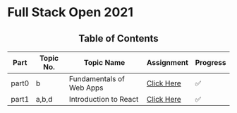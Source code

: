 # Full Stack Open 2021

<div style="text-align: center">

## **Table of Contents**
|  Part  |  Topic No.  |   Topic Name  |  Assignment | Progress |
|---|---|---|---|---|
| part0  |b| Fundamentals of Web Apps   |  [Click Here](https://github.com/mindninjaX/FullStackOpen/blob/master/part0/README.md) |✅  |
| part1  |a,b,d| Introduction to React   |  [Click Here](https://github.com/mindninjaX/FullStackOpen/blob/master/part1) |✅  |

</div>
